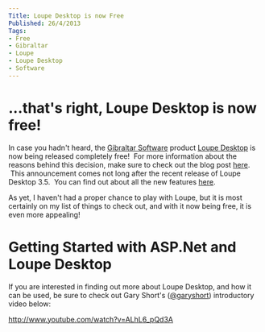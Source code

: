 ```yaml
---
Title: Loupe Desktop is now Free
Published: 26/4/2013
Tags:
- Free
- Gibraltar
- Loupe
- Loupe Desktop
- Software
---
```


# ...that's right, Loupe Desktop is now free!


In case you hadn't heard, the [Gibraltar Software](http://www.gibraltarsoftware.com/) product [Loupe Desktop](http://www.gibraltarsoftware.com/See/Default.aspx) is now being released completely free!  For more information about the reasons behind this decision, make sure to check out the blog post [here](http://rocksolid.gibraltarsoftware.com/announcements/our-best-log-viewer-is-now-free).  This announcement comes not long after the recent release of Loupe Desktop 3.5.  You can find out about all the new features [here](http://rocksolid.gibraltarsoftware.com/loupe/new-loupe-desktop-features-in-loupe-3-5).

As yet, I haven't had a proper chance to play with Loupe, but it is most certainly on my list of things to check out, and with it now being free, it is even more appealing!

# Getting Started with ASP.Net and Loupe Desktop

If you are interested in finding out more about Loupe Desktop, and how it can be used, be sure to check out Gary Short's ([@garyshort](https://twitter.com/garyshort)) introductory video below:

http://www.youtube.com/watch?v=ALhL6_pQd3A
